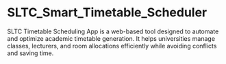 # SLTC_Smart_Timetable_Scheduler
SLTC Timetable Scheduling App is a web-based tool designed to automate and optimize academic timetable generation. It helps universities manage classes, lecturers, and room allocations efficiently while avoiding conflicts and saving time.
